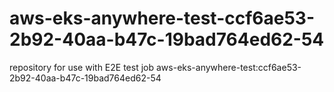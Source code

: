 # aws-eks-anywhere-test-ccf6ae53-2b92-40aa-b47c-19bad764ed62-54
repository for use with E2E test job aws-eks-anywhere-test:ccf6ae53-2b92-40aa-b47c-19bad764ed62-54
